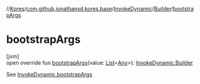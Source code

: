 //[Kores](../../../../index.md)/[com.github.jonathanxd.kores.base](../../index.md)/[InvokeDynamic](../index.md)/[Builder](index.md)/[bootstrapArgs](bootstrap-args.md)

# bootstrapArgs

[jvm]\
open override fun [bootstrapArgs](bootstrap-args.md)(value: [List](https://kotlinlang.org/api/latest/jvm/stdlib/kotlin.collections/-list/index.html)<[Any](https://kotlinlang.org/api/latest/jvm/stdlib/kotlin/-any/index.html)>): [InvokeDynamic.Builder](index.md)

See [InvokeDynamic.bootstrapArgs](../bootstrap-args.md)
